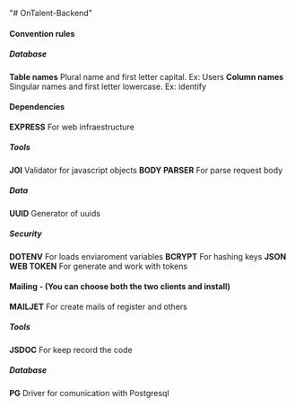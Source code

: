 "# OnTalent-Backend" 
#### Convention rules

##### Database

**Table names** Plural name and first letter capital. Ex: Users
**Column names** Singular names and first letter lowercase. Ex: identify

#### Dependencies


**EXPRESS** For web infraestructure

##### Tools
**JOI** Validator for javascript objects
**BODY PARSER** For parse request body

##### Data
**UUID** Generator of uuids

##### Security
**DOTENV** For loads enviaroment variables
**BCRYPT** For hashing keys
**JSON WEB TOKEN** For generate and work with tokens

#### Mailing - (You can choose both the two clients and install)
**MAILJET** For create mails of register and others

##### Tools
**JSDOC** For keep record the code

##### Database
**PG** Driver for comunication with Postgresql
